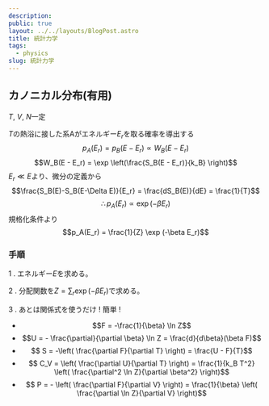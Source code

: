 ```yaml
---
description:
public: true
layout: ../../layouts/BlogPost.astro
title: 統計力学
tags:
  - physics
slug: 統計力学
---
```


</script>
<script type="text/javascript"
  src="http://cdn.mathjax.org/mathjax/latest/MathJax.js?config=TeX-AMS-MML_HTMLorMML">
</script>
<script type="text/x-mathjax-config">
MathJax.Hub.Config({
  tex2jax: {inlineMath: [['$','$'], ['\\(','\\)']]}
});
</script>
<script type="text/javascript"
  src="https://cdnjs.cloudflare.com/ajax/libs/mathjax/2.7.7/MathJax.js?config=TeX-AMS-MML_HTMLorMML">
</script>

## カノニカル分布(有用)

$T$, $V$, $N$一定

$T$の熱浴に接した系Aがエネルギー$E_r$を取る確率を導出する
$$p_A(E_r) = p_B(E - E_r) \propto W_B(E - E_r)$$
$$W_B(E - E_r) = \exp \left(\frac{S_B(E - E_r)}{k_B} \right)$$
$E_r \ll E$より、微分の定義から
$$\frac{S_B(E)-S_B(E-\Delta E)}{E_r} = \frac{dS_B(E)}{dE} = \frac{1}{T}$$
$$\therefore p_A(E_r) \propto \exp (-\beta E_r)$$
規格化条件より
$$p_A(E_r) = \frac{1}{Z} \exp (-\beta E_r)$$


### 手順

1 . エネルギー$E$を求める。

2 . 分配関数を$Z = \sum_{r} \exp(-\beta E_r)$で求める。

3 . あとは関係式を使うだけ ! 簡単 !
+ $$F = -\frac{1}{\beta} \ln Z$$
+ $$U = - \frac{\partial}{\partial \beta} \ln Z = \frac{d}{d\beta}(\beta F)$$
+ $$ S = -\left( \frac{\partial F}{\partial T} \right) = \frac{U - F}{T}$$
+ $$ C_V = \left( \frac{\partial U}{\partial T} \right) = \frac{1}{k_B T^2} \left( \frac{\partial^2 \ln Z}{\partial \beta^2} \right)$$
+ $$ P = - \left( \frac{\partial F}{\partial V} \right) = \frac{1}{\beta} \left( \frac{\partial \ln Z}{\partial V} \right)$$